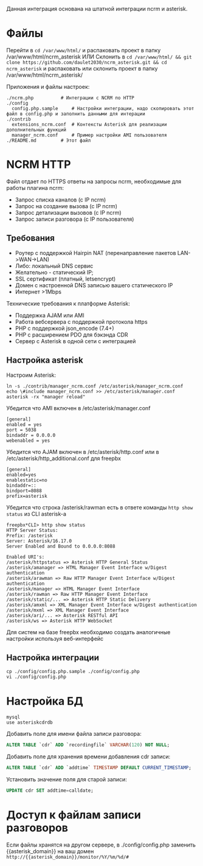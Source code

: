 Данная интеграция основана на штатной интеграции ncrm и asterisk.

# Файлы

Перейти в `cd /var/www/html/` и распаковать проект в папку /var/www/html/ncrm_asterisk
ИЛИ
Склонить в `cd /var/www/html/ && git clone https://github.com/daulet2030/ncrm_asterisk.git && cd ncrm_asterisk` и распаковать или склонить проект в папку /var/www/html/ncrm_asterisk/

Приложения и файлы настроек:
```
./ncrm.php			# Интеграции с NCRM по HTTP
./config
  config.php.sample		# Настройки интеграции, надо скопировать этот файл в config.php и заполнить данными для интерации
./contrib
  extensions_ncrm.conf	# Контексты Asterisk для реализации дополнительных функций
  manager_ncrm.conf		# Пример настройки AMI пользователя
./README.md			# Этот файл
```

# NCRM HTTP

Файл отдает по HTTPS ответы на запросы ncrm, необходимые для работы плагина ncrm:
  * Запрос списка каналов (с IP ncrm)
  * Запрос на создание вызова (с IP ncrm)
  * Запрос детализации вызовов (с IP ncrm)
  * Запрос записи разговора (с IP пользователя)

## Требования

  * Роутер с поддержкой Hairpin NAT (перенаправление пакетов LAN->WAN->LAN)
  * Либо: локальный DNS сервис
  * Желательно - статический IP;
  * SSL сертификат (платный, letsencrypt)
  * Домен с настроенной DNS записью вашего статического IP
  * Интернет >1Mbps

Технические требования к платформе Asterisk: 
  * Поддержка AJAM или AMI
  * Работа вебсервера с поддержкой протокола https
  * PHP с поддержкой json_encode (7.4+)
  * PHP с расширением PDO для бэкэнда CDR
  * Сервер с Asterisk в одной сети с интеграцией

## Настройка asterisk

Настроим Asterisk:

```
ln -s ./contrib/manager_ncrm.conf /etc/asterisk/manager_ncrm.conf
echo \#include manager_ncrm.conf >> /etc/asterisk/manager.conf
asterisk -rx "manager reload"
```
Убедится что AMI включен в /etc/asterisk/manager.conf
```
[general]
enabled = yes
port = 5038
bindaddr = 0.0.0.0
webenabled = yes
```
Убедится что AJAM включен в /etc/asterisk/http.conf или в /etc/asterisk/http_additional.conf для freepbx
```
[general]
enabled=yes
enablestatic=no
bindaddr=::
bindport=8088
prefix=asterisk
```
Убедится что строка /asterisk/rawman есть в ответе команды `http show status` из CLI asterisk-а
```
freepbx*CLI> http show status
HTTP Server Status:
Prefix: /asterisk
Server: Asterisk/16.17.0
Server Enabled and Bound to 0.0.0.0:8088

Enabled URI's:
/asterisk/httpstatus => Asterisk HTTP General Status
/asterisk/amanager => HTML Manager Event Interface w/Digest authentication
/asterisk/arawman => Raw HTTP Manager Event Interface w/Digest authentication
/asterisk/manager => HTML Manager Event Interface
/asterisk/rawman => Raw HTTP Manager Event Interface
/asterisk/static/... => Asterisk HTTP Static Delivery
/asterisk/amxml => XML Manager Event Interface w/Digest authentication
/asterisk/mxml => XML Manager Event Interface
/asterisk/ari/... => Asterisk RESTful API
/asterisk/ws => Asterisk HTTP WebSocket
```
Для систем на базе freepbx необходимо создать аналогичные настройки используя веб-интерфейс

## Настройка интеграции

```
cp ./config/config.php.sample ./config/config.php
vi ./config/config.php
```

# Настройка БД
```
mysql
use asteriskcdrdb
```
Добавить поле для имени файла записи разговора:
```sql
ALTER TABLE `cdr` ADD `recordingfile` VARCHAR(120) NOT NULL;
```
Добавить поле для хранения времени добавления cdr записи:
```sql
ALTER TABLE `cdr` ADD `addtime` TIMESTAMP DEFAULT CURRENT_TIMESTAMP;
```
Установить значение поля для старой записи:
```sql
UPDATE cdr SET addtime=calldate;
```

# Доступ к файлам записи разговоров
Если файлы хранятся на другом сервере, в ./config/config.php заменить {{asterisk_domain}} на ваш домен
`http://{{asterisk_domain}}/monitor/%Y/%m/%d/#`